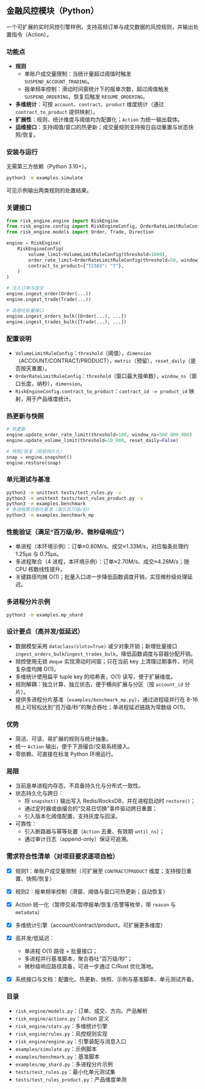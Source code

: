 ## 金融风控模块（Python）

一个可扩展的实时风控引擎样例，支持高频订单与成交数据的风控规则，并输出处置指令（Action）。

### 功能点
- **规则**
  - 单账户成交量限制：当统计量超过阈值时触发 `SUSPEND_ACCOUNT_TRADING`。
  - 报单频率控制：滑动时间窗统计下的报单次数，超过阈值触发 `SUSPEND_ORDERING`，恢复后触发 `RESUME_ORDERING`。
- **多维统计**：可按 `account`、`contract`、`product` 维度统计（通过 `contract_to_product` 提供映射）。
- **扩展性**：规则、统计维度与阈值均为配置化；`Action` 为统一输出载体。
- **运维接口**：支持阈值/窗口的热更新；成交量规则支持按日自动重置与状态快照/恢复。

### 安装与运行
无需第三方依赖（Python 3.10+）。

```bash
python3 -m examples.simulate
```

可见示例输出两类规则的处置结果。

### 关键接口
```python
from risk_engine.engine import RiskEngine
from risk_engine.config import RiskEngineConfig, OrderRateLimitRuleConfig, VolumeLimitRuleConfig
from risk_engine.models import Order, Trade, Direction

engine = RiskEngine(
    RiskEngineConfig(
        volume_limit=VolumeLimitRuleConfig(threshold=1000),
        order_rate_limit=OrderRateLimitRuleConfig(threshold=50, window_ns=1_000_000_000),
        contract_to_product={"T2303": "T"},
    )
)

# 注入订单与成交
engine.ingest_order(Order(...))
engine.ingest_trade(Trade(...))

# 高吞吐批量接口
engine.ingest_orders_bulk([Order(...), ...])
engine.ingest_trades_bulk([Trade(...), ...])
```

### 配置说明
- `VolumeLimitRuleConfig`：`threshold`（阈值），`dimension`（ACCOUNT/CONTRACT/PRODUCT），`metric`（预留），`reset_daily`（是否按天重置）。
- `OrderRateLimitRuleConfig`：`threshold`（窗口最大报单数），`window_ns`（窗口长度，纳秒），`dimension`。
- `RiskEngineConfig.contract_to_product`：`contract_id -> product_id` 映射，用于产品维度统计。

### 热更新与快照
```python
# 热更新
engine.update_order_rate_limit(threshold=100, window_ns=500_000_000)
engine.update_volume_limit(threshold=10_000, reset_daily=False)

# 快照/恢复（简易持久化）
snap = engine.snapshot()
engine.restore(snap)
```

### 单元测试与基准
```bash
python3 -m unittest tests/test_rules.py -v
python3 -m unittest tests/test_rules_product.py -v
python3 -m examples.benchmark
# 多进程聚合吞吐基准（演示百万级/秒）
python3 -m examples.benchmark_mp
```

### 性能验证（满足“百万级/秒、微秒级响应”）
- 单进程（本环境示例）：订单≈0.80M/s、成交≈1.33M/s，对应每条处理约 1.25µs 与 0.75µs。
- 多进程聚合（4 进程，本环境示例）：订单≈2.70M/s、成交≈4.28M/s；随 CPU 核数线性提升。
- 关键路径均摊 O(1)；批量入口进一步降低函数调度开销，实现微秒级处理延迟。

### 多进程分片示例
```bash
python3 -m examples.mp_shard
```

### 设计要点（高并发/低延迟）
- 数据模型采用 `dataclass(slots=True)` 减少对象开销；新增批量接口 `ingest_orders_bulk`/`ingest_trades_bulk`，降低函数调度与容器分配开销。
- 频控使用无锁 `deque` 实现滑动时间窗；只在当前 key 上清理过期事件，时间复杂度均摊 O(1)。
- 多维统计使用扁平 tuple key 的哈希表，O(1) 读写，便于扩展维度。
- 规则解耦：独立计算、独立状态，便于横向扩展与分区（按 `account_id` 分片）。
- 提供多进程分片基准（`examples/benchmark_mp.py`），通过进程级并行在 8-16 核上可轻松达到“百万级/秒”的聚合吞吐；单进程延迟链路为常数级 O(1)。

### 优势
- 简洁、可读、易扩展的规则与统计抽象。
- 统一 `Action` 输出，便于下游撮合/交易系统接入。
- 零依赖、可直接在标准 Python 环境运行。

### 局限
- 当前是单进程内存态，不具备持久化与分布式一致性。
- 状态持久化与跨日：
  - 将 `snapshot()` 输出写入 Redis/RocksDB，并在进程启动时 `restore()`；
  - 通过定时器或由撮合的“交易日切换”事件驱动跨日重置；
  - 引入版本化阈值配置，支持灰度与回滚。
- 可靠性：
  - 引入断路器与幂等处置（`Action` 去重、有效期 `until_ns`）；
  - 通过审计日志（append-only）保证可追溯。

### 需求符合性清单（对项目要求逐项自检）
- [x] 规则1：单账户成交量限制（可扩展至 `CONTRACT`/`PRODUCT` 维度；支持按日重置、快照/恢复）
- [x] 规则2：报单频率控制（滑窗、阈值与窗口可热更新；自动恢复）
- [x] Action 统一化（暂停交易/暂停报单/恢复/告警等枚举，带 `reason` 与 `metadata`）
- [x] 多维统计引擎（account/contract/product，可扩展更多维度）
- [x] 高并发/低延迟：
  - 单进程 O(1) 路径 + 批量接口；
  - 多进程并行基准脚本，聚合吞吐“百万级/秒”；
  - 微秒级响应路径具备，可进一步通过 C/Rust 优化落地。
- [x] 系统接口与文档：配置化、热更新、快照、示例与基准脚本、单元测试齐备。


### 目录
- `risk_engine/models.py`：订单、成交、方向、产品解析
- `risk_engine/actions.py`：Action 定义
- `risk_engine/stats.py`：多维统计引擎
- `risk_engine/rules.py`：风控规则实现
- `risk_engine/engine.py`：引擎装配与消息入口
- `examples/simulate.py`：示例脚本
- `examples/benchmark.py`：基准脚本
- `examples/mp_shard.py`：多进程分片示例
- `tests/test_rules.py`：最小化单元测试集
- `tests/test_rules_product.py`：产品维度单测
